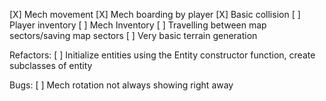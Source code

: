 [X] Mech movement
[X] Mech boarding by player
[X] Basic collision
[ ] Player inventory
[ ] Mech Inventory
[ ] Travelling between map sectors/saving map sectors
[ ] Very basic terrain generation



Refactors:
[ ] Initialize entities using the Entity constructor function, create subclasses of entity


Bugs:
[ ] Mech rotation not always showing right away